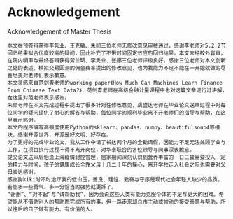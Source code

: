 # Acknowledgement
Acknowledgement of Master Thesis

    本文在预答辩获得李隽业、王克敏、朱祁三位老师无修改意见审核通过，感谢李老师对5.2.2节回归结果拟合优度较高的疑问，因此补充了不带时间固定效应的回归结果。本文未经校外盲审，在院内明审与最终答辩获得劳兰珺、李隽业、张娜三位老师评级良好，感谢三位老师对本文创新之处的表述、模拟交易回测的佣金费率提出的修改意见，也为我能力不足不能在一开始就做的尽善尽美对老师们表示歉意。
    本文灵感来自范剑青老师的working paper《How Much Can Machines Learn Finance From Chinese Text Data?》，范剑青老师在高级金融计量课程中也对这篇文章进行过讲解，在这里对范老师表示感谢。
    朱祁老师在本文完成过程中提出了很多针对性修改意见，虞盛达老师在毕业论文送审过程中对每位同学的疑问提供了耐心的解答与帮助，每位同学的顺利毕业离不开老师们的指导与帮助，在这里表示感谢。
    本文的程序编写高强度使用Python的sklearn、pandas、numpy、beautifulsoup4等模块，感谢开源世界，开源是好文明、好存在。
    为了更好的完成毕业论文，我从工作中请了长达两个月的全勤请假，因能力不足无法兼顾学业与工作，在项目执行过程不得不离开岗位，对华泰联合的各位领导与同事深表歉意。
    提交论文送审后恰逢上海疫情封控管理，居家期间深刻认识到营养丰富的一日三餐需要投入一定的精力与时间，孩子的健康成长全靠父母十几二十年的操心，离开学校走入社会之际也需要对父母表达感谢。
    感谢狗kiki时不时治疗我的低血压，善良、理性、勤奋与守序是现代社会年轻人缺少的品质，若能多一些勇气、多一分恰当的强势就更好了。
    “谢谢”、“对不起”与“请帮助我”，因为会说这些人类有能力克服个体的不足与更大的困难。希望能从不借助别人的帮助而完成所有的事，但一路走来却总市主动或被动的接受善意与帮助，所以往后的日子做有能力、有价值的人。

